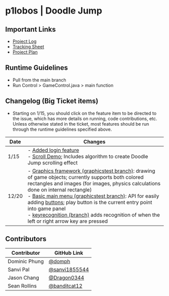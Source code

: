 # p1lobos | Doodle Jump

## Important Links
- [Project Log](https://docs.google.com/document/d/183GGKcwBCoPLayzWtoN5GUf1e28PHwusKpWpgJqbUK8/edit)
- [Tracking Sheet](https://github.com/domph/p1lobos-doodlejump/projects/1)
- [Project Plan](https://docs.google.com/document/d/1jYTJFEbOkNMGJ4XClDhd64PQ3HHtHixpTIzzufnhGJk/edit?usp=sharing)

## Runtime Guidelines
- Pull from the main branch
- Run Control > GameControl.java > main function

## Changelog (Big Ticket items)

- Starting on 1/15, you should click on the feature item to be directed to the issue, which has more details on running, code contributions, etc. Unless otherwise stated in the ticket, most features should be run through the runtime guidelines specified above.

Date | Changes |
----------- | ----------- |
1/15 | - [Added login feature](https://github.com/domph/p1lobos-doodlejump/issues/11) <br> - [Scroll Demo](https://github.com/domph/p1lobos-doodlejump/commit/a15123b01b3c7b21ab83cd0135126e0adb204cb1); Includes algorithm to create Doodle Jump scrolling effect |
12/20 | - [Graphics framework (graphicstest branch)](https://github.com/domph/p1lobos-doodlejump/blob/graphicstest/src/View/GamePanel.java): drawing of game objects; currently supports both colored rectangles and images (for images, physics calculations done on internal rectangle) <br> - [Basic main menu (graphicstest branch)](https://github.com/domph/p1lobos-doodlejump/blob/graphicstest/src/View/MainMenu.java): API for easily adding [buttons](https://github.com/domph/p1lobos-doodlejump/tree/graphicstest/src/View/UIUtilities); play button is the current entry point into game panel <br> - [keyrecognition (branch)](https://github.com/domph/p1lobos-doodlejump/tree/keyrecognition) adds recognition of when the left or right arrow key are pressed|

## Contributors
Contributor | GitHub Link |
----------- | ----------- |
Dominic Phung | [@domph](https://github.com/domph) |
Sanvi Pal | [@sanvi1855544](https://github.com/sanvi1855544) |
Jason Chang | [@Dragon0344](https://github.com/Dragon0344) |
Sean Rollins | [@banditcat12](https://github.com/banditcat12) |
